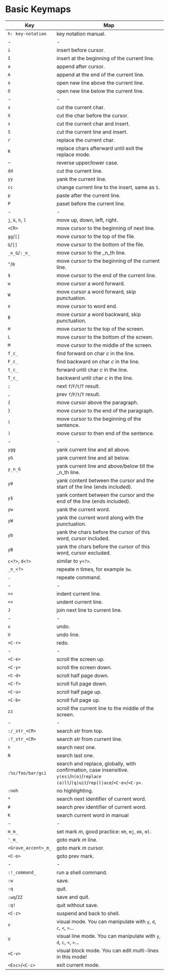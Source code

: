 # Basic Keymaps

__Key__ | __Map__
-|-
`h: key-notation` | key notation manual.
-|-
`i` | insert before cursor.
`I` | insert at the beginning of the current line.
`a` | append after cursor.
`A` | append at the end of the current line.
`o` | open new line above the current line.
`O` | open new line below the current line.
-|-
`x` | cut the current char.
`X` | cut the char before the cursor.
`s` | cut the current char and insert.
`S` | cut the current line and insert.
`r` | replace the current char.
`R` | replace chars afterward until exit the replace mode.
`~` | reverse upper/lower case.
`dd` | cut the current line.
`yy` | yank the current line.
`cc` | change current line to the insert, same as `S`.
`p` | paste after the current line.
`P` | paset before the current line.
-|-
`j`, `k`, `h`, `l` | move up, down, left, right.
`<CR>` | move cursor to the beginning of next line.
`gg`/`[[` | move cursor to the top of the file.
`G`/`]]` | move cursor to the bottom of the file.
`_n_G`/`:_n_` | move cursor to the _n_th line.
`^`/`0` | move cursor to the beginning of the current line.
`$` | move cursor to the end of the current line.
`w` | move cursor a word forward.
`W` | move cursor a word forward, skip punctuation.
`e` | move cursor to word end.
`B` | move cursor a word backward, skip punctuation.
`H` | move cursor to the top of the screen.
`L` | move cursor to the bottom of the screen.
`M` | move cursor to the middle of the screen.
`f_c_` | find forward on char _c_ in the line.
`F_c_` | find backward on char _c_ in the line.
`t_c_` | forward until char _c_ in the line.
`T_c_` | backward until char _c_ in the line.
`;` | next `f`/`F`/`t`/`T` result.
`,` | prev `f`/`F`/`t`/`T` result.
`{` | move cursor above the paragraph.
`}` | move cursor to the end of the paragraph.
`(` | move cursor to the beginning of the sentence.
`)` | move cursor to then end of the sentence.
-|-
`ygg` | yank current line and all above.
`yG` | yank current line and all below.
`y_n_G` | yank current line and above/below till the _n_th line.
`y0` | yank content between the cursor and the start of the line (ends included).
`y$` | yank content between the cursor and the end of the line (ends included).
`yw` | yank the current word.
`yW` | yank the current word along with the punctuation.
`yb` | yank the chars before the cursor of this word, cursor included.
`yB` | yank the chars before the cursor of this word, cursor excluded.
`c<?>`, `d<?>` | similar to `y<?>`.
`_n_<?>` | repeate _n_ times, for example `3w`.
`.` | repeate command.
-|-
`>>` | indent current line.
`<<` | undent current line.
`J` | join next line to current line.
-|-
`u` | undo.
`U` | undo line.
`<C-r>` | redo.
-|-
`<C-e>` | scroll the screen up.
`<C-y>` | scroll the screen down.
`<C-d>` | scroll half page down.
`<C-f>` | scroll full page down.
`<C-u>` | scroll half page up.
`<C-b>` | scroll full page up.
`zz` | scroll the current line to the middle of the screen.
-|-
`:/_str_<CR>` | search _str_ from top.
`:?_str_<CR>` | search _str_ from current line.
`n` | search next one.
`N` | search last one.
`:%s/foo/bar/gci` | search and replace, globally, with confirmation, case insensitive. `y(es)`/`n(o)`/`replace (a)ll`/`(q)uit`/`rep(l)ace`/`<C-e>`/`<C-y>`.
`:noh` | no highlighting.
`*` | search next identifier of current word.
`#` | search prev identifier of current word.
`K` | search current word in manual
-|-
`m_m_` | set mark _m_, good practice: `mh`, `mj`, `mk`, `ml`.
`'_m_` | goto mark _m_ line.
`<Grave_accent>_m_` | goto mark _m_ cursor.
`<C-o>` | goto prev mark.
-|-
`:!_command_` | run a shell command.
`:w` | save.
`:q` | quit.
`:wq`/`ZZ` | save and quit.
`:q!` | quit without save.
`<C-z>` | suspend and back to shell.
`v` | visual mode. You can manipulate with `y`, `d`, `c`, `<`, `>`...
`V` | visual line mode. You can manipulate with `y`, `d`, `c`, `<`, `>`...
`<C-v>` | visual block mode. You can edit multi-lines in this mode!
`<Esc>`/`<C-c>`| exit current mode.
